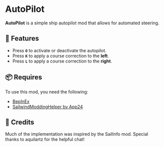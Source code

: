 # AutoPilot

**AutoPilot** is a simple ship autopilot mod that allows for automated steering.

## 🔧 Features

* Press **`O`** to activate or deactivate the autopilot.
* Press **`K`** to apply a course correction to the **left**.
* Press **`L`** to apply a course correction to the **right**.

## 📦 Requires

To use this mod, you need the following:

* [BepInEx](https://github.com/BepInEx/BepInEx/releases) 
* [SailwindModdingHelper by App24](https://thunderstore.io/c/sailwind/p/App24/SailwindModdingHelper/) 

## 🙏 Credits
Much of the implementation was inspired by the SailInfo mod.
Special thanks to aquilartz for the helpful chat!


